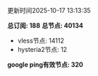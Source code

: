 更新时间2025-10-17 13:13:35

**总订阅: 188**
**总节点: 40134**
- vless节点: 14112
- hysteria2节点: 12

**google ping有效节点: 320**
